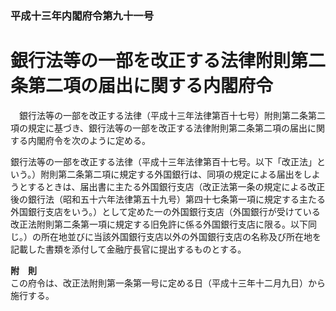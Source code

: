### 平成十三年内閣府令第九十一号  
# 銀行法等の一部を改正する法律附則第二条第二項の届出に関する内閣府令  
　銀行法等の一部を改正する法律（平成十三年法律第百十七号）附則第二条第二項の規定に基づき、銀行法等の一部を改正する法律附則第二条第二項の届出に関する内閣府令を次のように定める。  
  
銀行法等の一部を改正する法律（平成十三年法律第百十七号。以下「改正法」という。）附則第二条第二項に規定する外国銀行は、同項の規定による届出をしようとするときは、届出書に主たる外国銀行支店（改正法第一条の規定による改正後の銀行法（昭和五十六年法律第五十九号）第四十七条第一項に規定する主たる外国銀行支店をいう。）として定めた一の外国銀行支店（外国銀行が受けている改正法附則第二条第一項に規定する旧免許に係る外国銀行支店に限る。以下同じ。）の所在地並びに当該外国銀行支店以外の外国銀行支店の名称及び所在地を記載した書類を添付して金融庁長官に提出するものとする。  
  
**附　則**  
この府令は、改正法附則第一条第一号に定める日（平成十三年十二月九日）から施行する。  
  
